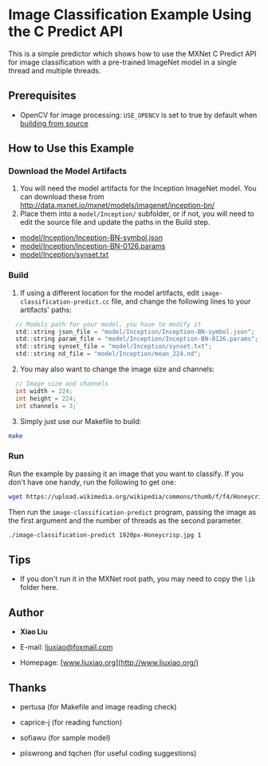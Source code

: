 <!--- Licensed to the Apache Software Foundation (ASF) under one -->
<!--- or more contributor license agreements.  See the NOTICE file -->
<!--- distributed with this work for additional information -->
<!--- regarding copyright ownership.  The ASF licenses this file -->
<!--- to you under the Apache License, Version 2.0 (the -->
<!--- "License"); you may not use this file except in compliance -->
<!--- with the License.  You may obtain a copy of the License at -->
<!--- -->
<!---   http://www.apache.org/licenses/LICENSE-2.0 -->
<!--- -->
<!--- Unless required by applicable law or agreed to in writing, -->
<!--- software distributed under the License is distributed on an -->
<!--- "AS IS" BASIS, WITHOUT WARRANTIES OR CONDITIONS OF ANY -->
<!--- KIND, either express or implied.  See the License for the -->
<!--- specific language governing permissions and limitations -->
<!--- under the License. -->

# Image Classification Example Using the C Predict API
This is a simple predictor which shows how to use the MXNet C Predict API for image classification with a pre-trained ImageNet model in a single thread and multiple threads.

## Prerequisites

* OpenCV for image processing: `USE_OPENCV` is set to true by default when [building from source](https://mxnet.apache.org/install/build_from_source.html)

## How to Use this Example

### Download the Model Artifacts
1. You will need the model artifacts for the Inception ImageNet model. You can download these from http://data.mxnet.io/mxnet/models/imagenet/inception-bn/
2. Place them into a `model/Inception/` subfolder, or if not, you will need to edit the source file and update the paths in the Build step.

* [model/Inception/Inception-BN-symbol.json](http://data.mxnet.io/mxnet/models/imagenet/inception-bn/Inception-BN-symbol.json)
* [model/Inception/Inception-BN-0126.params](http://data.mxnet.io/mxnet/models/imagenet/inception-bn/Inception-BN-0126.params)
* [model/Inception/synset.txt](http://data.mxnet.io/mxnet/models/imagenet/synset.txt)

### Build
1. If using a different location for the model artifacts, edit `image-classification-predict.cc` file, and change the following lines to your artifacts' paths:
  ```c
    // Models path for your model, you have to modify it
    std::string json_file = "model/Inception/Inception-BN-symbol.json";
    std::string param_file = "model/Inception/Inception-BN-0126.params";
    std::string synset_file = "model/Inception/synset.txt";
    std::string nd_file = "model/Inception/mean_224.nd";
  ```

2. You may also want to change the image size and channels:
  ```c
    // Image size and channels
    int width = 224;
    int height = 224;
    int channels = 3;
  ```

3. Simply just use our Makefile to build:
  ```bash
  make
  ```

### Run
Run the example by passing it an image that you want to classify. If you don't have one handy, run the following to get one:

  ```bash
  wget https://upload.wikimedia.org/wikipedia/commons/thumb/f/f4/Honeycrisp.jpg/1920px-Honeycrisp.jpg
  ```

Then run the `image-classification-predict` program, passing the image as the first argument and the number of threads as the second parameter.

  ```bash
  ./image-classification-predict 1920px-Honeycrisp.jpg 1
  ```

## Tips

* If you don't run it in the MXNet root path, you may need to copy the `lib` folder here.

## Author
* **Xiao Liu**

* E-mail: liuxiao@foxmail.com

* Homepage: [www.liuxiao.org](http://www.liuxiao.org/)

## Thanks
* pertusa (for Makefile and image reading check)

* caprice-j (for reading function)

* sofiawu (for sample model)

* piiswrong and tqchen (for useful coding suggestions)

